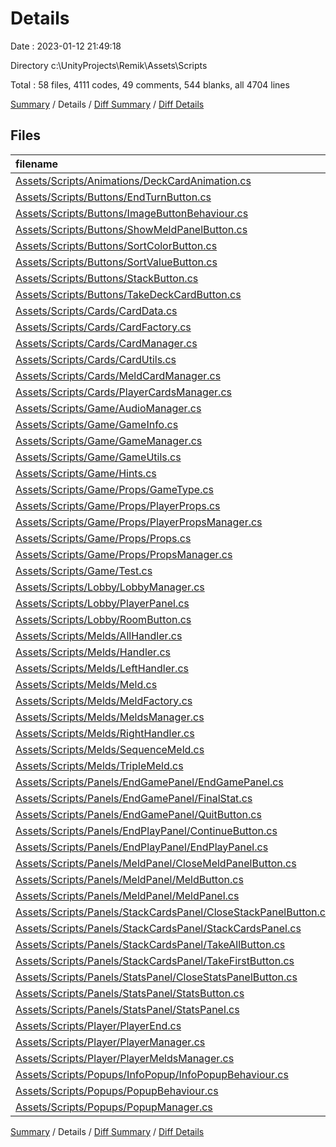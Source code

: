 # Details

Date : 2023-01-12 21:49:18

Directory c:\\UnityProjects\\Remik\\Assets\\Scripts

Total : 58 files,  4111 codes, 49 comments, 544 blanks, all 4704 lines

[Summary](results.md) / Details / [Diff Summary](diff.md) / [Diff Details](diff-details.md)

## Files
| filename | language | code | comment | blank | total |
| :--- | :--- | ---: | ---: | ---: | ---: |
| [Assets/Scripts/Animations/DeckCardAnimation.cs](/Assets/Scripts/Animations/DeckCardAnimation.cs) | C# | 57 | 0 | 6 | 63 |
| [Assets/Scripts/Buttons/EndTurnButton.cs](/Assets/Scripts/Buttons/EndTurnButton.cs) | C# | 21 | 0 | 5 | 26 |
| [Assets/Scripts/Buttons/ImageButtonBehaviour.cs](/Assets/Scripts/Buttons/ImageButtonBehaviour.cs) | C# | 26 | 0 | 5 | 31 |
| [Assets/Scripts/Buttons/ShowMeldPanelButton.cs](/Assets/Scripts/Buttons/ShowMeldPanelButton.cs) | C# | 24 | 0 | 6 | 30 |
| [Assets/Scripts/Buttons/SortColorButton.cs](/Assets/Scripts/Buttons/SortColorButton.cs) | C# | 21 | 0 | 6 | 27 |
| [Assets/Scripts/Buttons/SortValueButton.cs](/Assets/Scripts/Buttons/SortValueButton.cs) | C# | 21 | 0 | 5 | 26 |
| [Assets/Scripts/Buttons/StackButton.cs](/Assets/Scripts/Buttons/StackButton.cs) | C# | 126 | 0 | 16 | 142 |
| [Assets/Scripts/Buttons/TakeDeckCardButton.cs](/Assets/Scripts/Buttons/TakeDeckCardButton.cs) | C# | 53 | 0 | 8 | 61 |
| [Assets/Scripts/Cards/CardData.cs](/Assets/Scripts/Cards/CardData.cs) | C# | 15 | 0 | 4 | 19 |
| [Assets/Scripts/Cards/CardFactory.cs](/Assets/Scripts/Cards/CardFactory.cs) | C# | 84 | 0 | 9 | 93 |
| [Assets/Scripts/Cards/CardManager.cs](/Assets/Scripts/Cards/CardManager.cs) | C# | 126 | 0 | 17 | 143 |
| [Assets/Scripts/Cards/CardUtils.cs](/Assets/Scripts/Cards/CardUtils.cs) | C# | 203 | 0 | 22 | 225 |
| [Assets/Scripts/Cards/MeldCardManager.cs](/Assets/Scripts/Cards/MeldCardManager.cs) | C# | 55 | 0 | 8 | 63 |
| [Assets/Scripts/Cards/PlayerCardsManager.cs](/Assets/Scripts/Cards/PlayerCardsManager.cs) | C# | 308 | 0 | 33 | 341 |
| [Assets/Scripts/Game/AudioManager.cs](/Assets/Scripts/Game/AudioManager.cs) | C# | 162 | 1 | 17 | 180 |
| [Assets/Scripts/Game/GameInfo.cs](/Assets/Scripts/Game/GameInfo.cs) | C# | 57 | 0 | 7 | 64 |
| [Assets/Scripts/Game/GameManager.cs](/Assets/Scripts/Game/GameManager.cs) | C# | 329 | 23 | 36 | 388 |
| [Assets/Scripts/Game/GameUtils.cs](/Assets/Scripts/Game/GameUtils.cs) | C# | 85 | 0 | 11 | 96 |
| [Assets/Scripts/Game/Hints.cs](/Assets/Scripts/Game/Hints.cs) | C# | 88 | 0 | 8 | 96 |
| [Assets/Scripts/Game/Props/GameType.cs](/Assets/Scripts/Game/Props/GameType.cs) | C# | 9 | 0 | 0 | 9 |
| [Assets/Scripts/Game/Props/PlayerProps.cs](/Assets/Scripts/Game/Props/PlayerProps.cs) | C# | 7 | 0 | 2 | 9 |
| [Assets/Scripts/Game/Props/PlayerPropsManager.cs](/Assets/Scripts/Game/Props/PlayerPropsManager.cs) | C# | 84 | 0 | 12 | 96 |
| [Assets/Scripts/Game/Props/Props.cs](/Assets/Scripts/Game/Props/Props.cs) | C# | 14 | 0 | 2 | 16 |
| [Assets/Scripts/Game/Props/PropsManager.cs](/Assets/Scripts/Game/Props/PropsManager.cs) | C# | 115 | 17 | 12 | 144 |
| [Assets/Scripts/Game/Test.cs](/Assets/Scripts/Game/Test.cs) | C# | 40 | 1 | 5 | 46 |
| [Assets/Scripts/Lobby/LobbyManager.cs](/Assets/Scripts/Lobby/LobbyManager.cs) | C# | 373 | 4 | 53 | 430 |
| [Assets/Scripts/Lobby/PlayerPanel.cs](/Assets/Scripts/Lobby/PlayerPanel.cs) | C# | 28 | 0 | 6 | 34 |
| [Assets/Scripts/Lobby/RoomButton.cs](/Assets/Scripts/Lobby/RoomButton.cs) | C# | 26 | 0 | 4 | 30 |
| [Assets/Scripts/Melds/AllHandler.cs](/Assets/Scripts/Melds/AllHandler.cs) | C# | 9 | 0 | 2 | 11 |
| [Assets/Scripts/Melds/Handler.cs](/Assets/Scripts/Melds/Handler.cs) | C# | 47 | 0 | 8 | 55 |
| [Assets/Scripts/Melds/LeftHandler.cs](/Assets/Scripts/Melds/LeftHandler.cs) | C# | 9 | 0 | 2 | 11 |
| [Assets/Scripts/Melds/Meld.cs](/Assets/Scripts/Melds/Meld.cs) | C# | 176 | 0 | 20 | 196 |
| [Assets/Scripts/Melds/MeldFactory.cs](/Assets/Scripts/Melds/MeldFactory.cs) | C# | 34 | 0 | 6 | 40 |
| [Assets/Scripts/Melds/MeldsManager.cs](/Assets/Scripts/Melds/MeldsManager.cs) | C# | 91 | 0 | 11 | 102 |
| [Assets/Scripts/Melds/RightHandler.cs](/Assets/Scripts/Melds/RightHandler.cs) | C# | 9 | 0 | 2 | 11 |
| [Assets/Scripts/Melds/SequenceMeld.cs](/Assets/Scripts/Melds/SequenceMeld.cs) | C# | 77 | 0 | 8 | 85 |
| [Assets/Scripts/Melds/TripleMeld.cs](/Assets/Scripts/Melds/TripleMeld.cs) | C# | 47 | 0 | 8 | 55 |
| [Assets/Scripts/Panels/EndGamePanel/EndGamePanel.cs](/Assets/Scripts/Panels/EndGamePanel/EndGamePanel.cs) | C# | 56 | 0 | 7 | 63 |
| [Assets/Scripts/Panels/EndGamePanel/FinalStat.cs](/Assets/Scripts/Panels/EndGamePanel/FinalStat.cs) | C# | 15 | 0 | 3 | 18 |
| [Assets/Scripts/Panels/EndGamePanel/QuitButton.cs](/Assets/Scripts/Panels/EndGamePanel/QuitButton.cs) | C# | 12 | 2 | 5 | 19 |
| [Assets/Scripts/Panels/EndPlayPanel/ContinueButton.cs](/Assets/Scripts/Panels/EndPlayPanel/ContinueButton.cs) | C# | 24 | 0 | 6 | 30 |
| [Assets/Scripts/Panels/EndPlayPanel/EndPlayPanel.cs](/Assets/Scripts/Panels/EndPlayPanel/EndPlayPanel.cs) | C# | 69 | 0 | 10 | 79 |
| [Assets/Scripts/Panels/MeldPanel/CloseMeldPanelButton.cs](/Assets/Scripts/Panels/MeldPanel/CloseMeldPanelButton.cs) | C# | 24 | 0 | 6 | 30 |
| [Assets/Scripts/Panels/MeldPanel/MeldButton.cs](/Assets/Scripts/Panels/MeldPanel/MeldButton.cs) | C# | 24 | 0 | 6 | 30 |
| [Assets/Scripts/Panels/MeldPanel/MeldPanel.cs](/Assets/Scripts/Panels/MeldPanel/MeldPanel.cs) | C# | 28 | 0 | 5 | 33 |
| [Assets/Scripts/Panels/StackCardsPanel/CloseStackPanelButton.cs](/Assets/Scripts/Panels/StackCardsPanel/CloseStackPanelButton.cs) | C# | 21 | 0 | 6 | 27 |
| [Assets/Scripts/Panels/StackCardsPanel/StackCardsPanel.cs](/Assets/Scripts/Panels/StackCardsPanel/StackCardsPanel.cs) | C# | 113 | 0 | 13 | 126 |
| [Assets/Scripts/Panels/StackCardsPanel/TakeAllButton.cs](/Assets/Scripts/Panels/StackCardsPanel/TakeAllButton.cs) | C# | 47 | 0 | 8 | 55 |
| [Assets/Scripts/Panels/StackCardsPanel/TakeFirstButton.cs](/Assets/Scripts/Panels/StackCardsPanel/TakeFirstButton.cs) | C# | 47 | 0 | 8 | 55 |
| [Assets/Scripts/Panels/StatsPanel/CloseStatsPanelButton.cs](/Assets/Scripts/Panels/StatsPanel/CloseStatsPanelButton.cs) | C# | 24 | 0 | 6 | 30 |
| [Assets/Scripts/Panels/StatsPanel/StatsButton.cs](/Assets/Scripts/Panels/StatsPanel/StatsButton.cs) | C# | 24 | 0 | 6 | 30 |
| [Assets/Scripts/Panels/StatsPanel/StatsPanel.cs](/Assets/Scripts/Panels/StatsPanel/StatsPanel.cs) | C# | 86 | 0 | 9 | 95 |
| [Assets/Scripts/Player/PlayerEnd.cs](/Assets/Scripts/Player/PlayerEnd.cs) | C# | 29 | 0 | 3 | 32 |
| [Assets/Scripts/Player/PlayerManager.cs](/Assets/Scripts/Player/PlayerManager.cs) | C# | 205 | 0 | 18 | 223 |
| [Assets/Scripts/Player/PlayerMeldsManager.cs](/Assets/Scripts/Player/PlayerMeldsManager.cs) | C# | 136 | 0 | 14 | 150 |
| [Assets/Scripts/Popups/InfoPopup/InfoPopupBehaviour.cs](/Assets/Scripts/Popups/InfoPopup/InfoPopupBehaviour.cs) | C# | 39 | 0 | 5 | 44 |
| [Assets/Scripts/Popups/PopupBehaviour.cs](/Assets/Scripts/Popups/PopupBehaviour.cs) | C# | 7 | 1 | 2 | 10 |
| [Assets/Scripts/Popups/PopupManager.cs](/Assets/Scripts/Popups/PopupManager.cs) | C# | 25 | 0 | 6 | 31 |

[Summary](results.md) / Details / [Diff Summary](diff.md) / [Diff Details](diff-details.md)